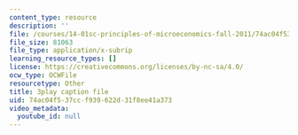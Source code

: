 ```yaml
---
content_type: resource
description: ''
file: /courses/14-01sc-principles-of-microeconomics-fall-2011/74ac04f537ccf939622d31f8ee41a373_ni0aX0tUAd0.srt
file_size: 81063
file_type: application/x-subrip
learning_resource_types: []
license: https://creativecommons.org/licenses/by-nc-sa/4.0/
ocw_type: OCWFile
resourcetype: Other
title: 3play caption file
uid: 74ac04f5-37cc-f939-622d-31f8ee41a373
video_metadata:
  youtube_id: null
---
```

